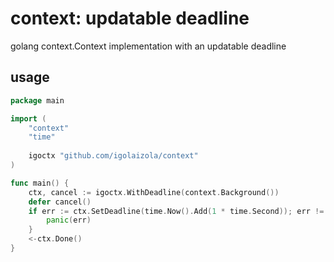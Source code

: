 # context: updatable deadline
golang context.Context implementation with an updatable deadline

## usage

```go
package main

import (
	"context"
	"time"
	
	igoctx "github.com/igolaizola/context"
)

func main() {
    ctx, cancel := igoctx.WithDeadline(context.Background())
    defer cancel()
    if err := ctx.SetDeadline(time.Now().Add(1 * time.Second)); err != nil {
    	panic(err)
    }
    <-ctx.Done()
}
```
